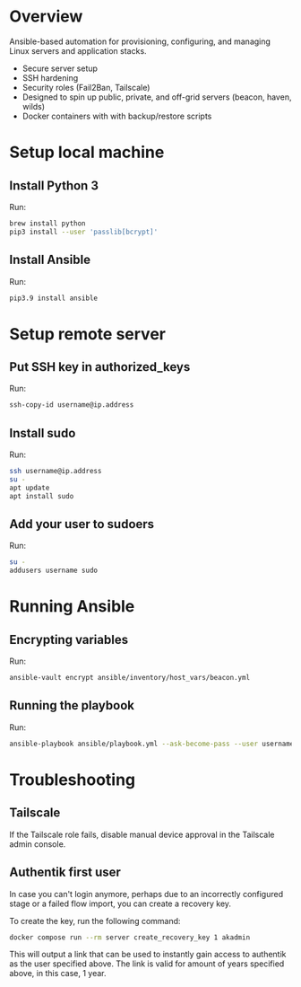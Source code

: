 # Overview

Ansible-based automation for provisioning, configuring, and managing Linux servers and application stacks.

- Secure server setup
- SSH hardening
- Security roles (Fail2Ban, Tailscale)
- Designed to spin up public, private, and off-grid servers (beacon, haven, wilds)
- Docker containers with with backup/restore scripts

# Setup local machine

## Install Python 3

Run:

```bash
brew install python
pip3 install --user 'passlib[bcrypt]'
```

## Install Ansible
Run:

```bash
pip3.9 install ansible
```

# Setup remote server

## Put SSH key in authorized_keys

Run:

```bash
ssh-copy-id username@ip.address
```

## Install sudo

Run:

```bash
ssh username@ip.address
su -
apt update
apt install sudo
```

## Add your user to sudoers

Run:

```bash
su -
addusers username sudo
```

# Running Ansible

## Encrypting variables

Run:

```bash
ansible-vault encrypt ansible/inventory/host_vars/beacon.yml
```

## Running the playbook

Run:

```bash
ansible-playbook ansible/playbook.yml --ask-become-pass --user username --inventory ansible/inventory/hosts.yml
```

# Troubleshooting

## Tailscale

If the Tailscale role fails, disable manual device approval in the Tailscale admin console.

## Authentik first user

In case you can't login anymore, perhaps due to an incorrectly configured stage or a failed flow import, you can create a recovery key.

To create the key, run the following command:

``` bash
docker compose run --rm server create_recovery_key 1 akadmin
```

This will output a link that can be used to instantly gain access to authentik as the user specified above. The link is valid for amount of years specified above, in this case, 1 year.